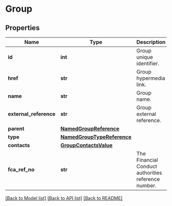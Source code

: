 # Group

## Properties
Name | Type | Description | Notes
------------ | ------------- | ------------- | -------------
**id** | **int** | Group unique identifier. | [optional] 
**href** | **str** | Group hypermedia link. | [optional] 
**name** | **str** | Group name. | 
**external_reference** | **str** | Group external reference. | [optional] 
**parent** | [**NamedGroupReference**](NamedGroupReference.md) |  | [optional] 
**type** | [**NamedGroupTypeReference**](NamedGroupTypeReference.md) |  | 
**contacts** | [**GroupContactsValue**](GroupContactsValue.md) |  | [optional] 
**fca_ref_no** | **str** | The Financial Conduct authorities reference number. | [optional] 

[[Back to Model list]](../README.md#documentation-for-models) [[Back to API list]](../README.md#documentation-for-api-endpoints) [[Back to README]](../README.md)

